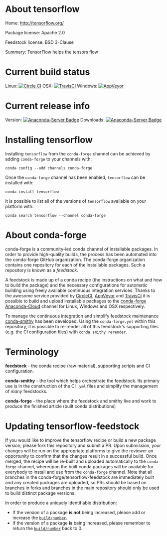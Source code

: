 About tensorflow
================

Home: http://tensorflow.org/

Package license: Apache 2.0

Feedstock license: BSD 3-Clause

Summary: TensorFlow helps the tensors flow



Current build status
====================

Linux: [![Circle CI](https://circleci.com/gh/conda-forge/tensorflow-feedstock.svg?style=shield)](https://circleci.com/gh/conda-forge/tensorflow-feedstock)
OSX: [![TravisCI](https://travis-ci.org/conda-forge/tensorflow-feedstock.svg?branch=master)](https://travis-ci.org/conda-forge/tensorflow-feedstock)
Windows: [![AppVeyor](https://ci.appveyor.com/api/projects/status/github/conda-forge/tensorflow-feedstock?svg=True)](https://ci.appveyor.com/project/conda-forge/tensorflow-feedstock/branch/master)

Current release info
====================
Version: [![Anaconda-Server Badge](https://anaconda.org/conda-forge/tensorflow/badges/version.svg)](https://anaconda.org/conda-forge/tensorflow)
Downloads: [![Anaconda-Server Badge](https://anaconda.org/conda-forge/tensorflow/badges/downloads.svg)](https://anaconda.org/conda-forge/tensorflow)

Installing tensorflow
=====================

Installing `tensorflow` from the `conda-forge` channel can be achieved by adding `conda-forge` to your channels with:

```
conda config --add channels conda-forge
```

Once the `conda-forge` channel has been enabled, `tensorflow` can be installed with:

```
conda install tensorflow
```

It is possible to list all of the versions of `tensorflow` available on your platform with:

```
conda search tensorflow --channel conda-forge
```


About conda-forge
=================

conda-forge is a community-led conda channel of installable packages.
In order to provide high-quality builds, the process has been automated into the
conda-forge GitHub organization. The conda-forge organization contains one repository
for each of the installable packages. Such a repository is known as a *feedstock*.

A feedstock is made up of a conda recipe (the instructions on what and how to build
the package) and the necessary configurations for automatic building using freely
available continuous integration services. Thanks to the awesome service provided by
[CircleCI](https://circleci.com/), [AppVeyor](http://www.appveyor.com/)
and [TravisCI](https://travis-ci.org/) it is possible to build and upload installable
packages to the [conda-forge](https://anaconda.org/conda-forge)
[Anaconda-Cloud](http://docs.anaconda.org/) channel for Linux, Windows and OSX respectively.

To manage the continuous integration and simplify feedstock maintenance
[conda-smithy](http://github.com/conda-forge/conda-smithy) has been developed.
Using the ``conda-forge.yml`` within this repository, it is possible to re-render all of
this feedstock's supporting files (e.g. the CI configuration files) with ``conda smithy rerender``.


Terminology
===========

**feedstock** - the conda recipe (raw material), supporting scripts and CI configuration.

**conda-smithy** - the tool which helps orchestrate the feedstock.
                   Its primary use is in the construction of the CI ``.yml`` files
                   and simplify the management of *many* feedstocks.

**conda-forge** - the place where the feedstock and smithy live and work to
                  produce the finished article (built conda distributions)


Updating tensorflow-feedstock
=============================

If you would like to improve the tensorflow recipe or build a new
package version, please fork this repository and submit a PR. Upon submission,
your changes will be run on the appropriate platforms to give the reviewer an
opportunity to confirm that the changes result in a successful build. Once
merged, the recipe will be re-built and uploaded automatically to the
`conda-forge` channel, whereupon the built conda packages will be available for
everybody to install and use from the `conda-forge` channel.
Note that all branches in the conda-forge/tensorflow-feedstock are
immediately built and any created packages are uploaded, so PRs should be based
on branches in forks and branches in the main repository should only be used to
build distinct package versions.

In order to produce a uniquely identifiable distribution:
 * If the version of a package **is not** being increased, please add or increase
   the [``build/number``](http://conda.pydata.org/docs/building/meta-yaml.html#build-number-and-string).
 * If the version of a package **is** being increased, please remember to return
   the [``build/number``](http://conda.pydata.org/docs/building/meta-yaml.html#build-number-and-string)
   back to 0.
